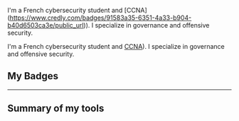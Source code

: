 

I'm a French cybersecurity student and [CCNA] (https://www.credly.com/badges/91583a35-6351-4a33-b904-b40d6503ca3e/public_url)). I specialize in governance and offensive security.



I'm a French cybersecurity student and [CCNA](https://www.credly.com/badges/91583a35-6351-4a33-b904-b40d6503ca3e/public_url)). I specialize in governance and offensive security.

## My Badges

<div data-iframe-width="150" data-iframe-height="270" data-share-badge-id="91583a35-6351-4a33-b904-b40d6503ca3e" data-share-badge-host="https://www.credly.com"></div><script type="text/javascript" async src="//cdn.credly.com/assets/utilities/embed.js"></script>

---

## Summary of my tools

